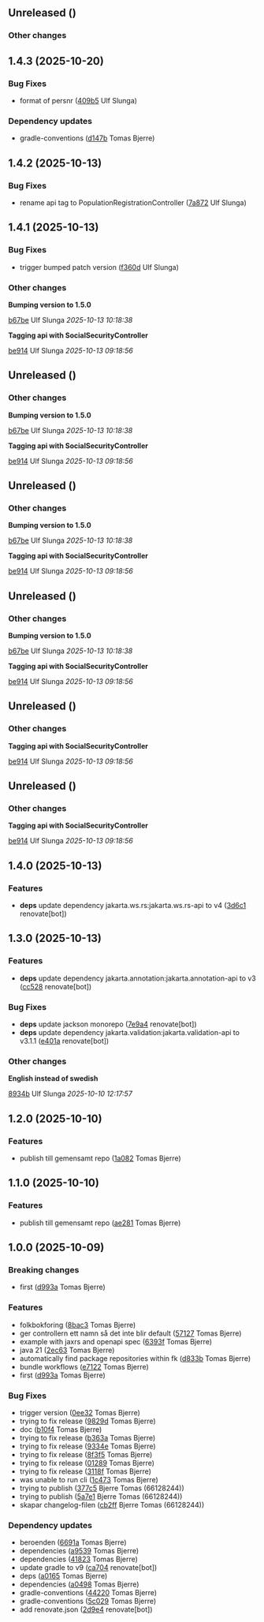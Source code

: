 ## Unreleased ()

### Other changes


## 1.4.3 (2025-10-20)

### Bug Fixes

-  format of persnr ([409b5](https://github.com/Forsakringskassan/rimfrost-folkbokforing-api/commit/409b5e307d27813) Ulf Slunga)  

### Dependency updates

- gradle-conventions ([d147b](https://github.com/Forsakringskassan/rimfrost-folkbokforing-api/commit/d147bcb8f19e13a) Tomas Bjerre)  
## 1.4.2 (2025-10-13)

### Bug Fixes

-  rename api tag to PopulationRegistrationController ([7a872](https://github.com/Forsakringskassan/rimfrost-folkbokforing-api/commit/7a872333cc9cebc) Ulf Slunga)  

## 1.4.1 (2025-10-13)

### Bug Fixes

-  trigger bumped patch version ([f360d](https://github.com/Forsakringskassan/rimfrost-folkbokforing-api/commit/f360d5f2b96b343) Ulf Slunga)  

### Other changes

**Bumping version to 1.5.0**


[b67be](https://github.com/Forsakringskassan/rimfrost-folkbokforing-api/commit/b67bec1a5fa2512) Ulf Slunga *2025-10-13 10:18:38*

**Tagging api with SocialSecurityController**


[be914](https://github.com/Forsakringskassan/rimfrost-folkbokforing-api/commit/be91491c37d0b8c) Ulf Slunga *2025-10-13 09:18:56*


## Unreleased ()

### Other changes

**Bumping version to 1.5.0**


[b67be](https://github.com/Forsakringskassan/rimfrost-folkbokforing-api/commit/b67bec1a5fa2512) Ulf Slunga *2025-10-13 10:18:38*

**Tagging api with SocialSecurityController**


[be914](https://github.com/Forsakringskassan/rimfrost-folkbokforing-api/commit/be91491c37d0b8c) Ulf Slunga *2025-10-13 09:18:56*


## Unreleased ()

### Other changes

**Bumping version to 1.5.0**


[b67be](https://github.com/Forsakringskassan/rimfrost-folkbokforing-api/commit/b67bec1a5fa2512) Ulf Slunga *2025-10-13 10:18:38*

**Tagging api with SocialSecurityController**


[be914](https://github.com/Forsakringskassan/rimfrost-folkbokforing-api/commit/be91491c37d0b8c) Ulf Slunga *2025-10-13 09:18:56*


## Unreleased ()

### Other changes

**Bumping version to 1.5.0**


[b67be](https://github.com/Forsakringskassan/rimfrost-folkbokforing-api/commit/b67bec1a5fa2512) Ulf Slunga *2025-10-13 10:18:38*

**Tagging api with SocialSecurityController**


[be914](https://github.com/Forsakringskassan/rimfrost-folkbokforing-api/commit/be91491c37d0b8c) Ulf Slunga *2025-10-13 09:18:56*


## Unreleased ()

### Other changes

**Tagging api with SocialSecurityController**


[be914](https://github.com/Forsakringskassan/rimfrost-folkbokforing-api/commit/be91491c37d0b8c) Ulf Slunga *2025-10-13 09:18:56*


## Unreleased ()

### Other changes

**Tagging api with SocialSecurityController**


[be914](https://github.com/Forsakringskassan/rimfrost-folkbokforing-api/commit/be91491c37d0b8c) Ulf Slunga *2025-10-13 09:18:56*


## 1.4.0 (2025-10-13)

### Features

-  **deps**  update dependency jakarta.ws.rs:jakarta.ws.rs-api to v4 ([3d6c1](https://github.com/Forsakringskassan/rimfrost-folkbokforing-api/commit/3d6c1b18a106325) renovate[bot])  

## 1.3.0 (2025-10-13)

### Features

-  **deps**  update dependency jakarta.annotation:jakarta.annotation-api to v3 ([cc528](https://github.com/Forsakringskassan/rimfrost-folkbokforing-api/commit/cc528a384e9e75c) renovate[bot])  

### Bug Fixes

-  **deps**  update jackson monorepo ([7e9a4](https://github.com/Forsakringskassan/rimfrost-folkbokforing-api/commit/7e9a4fadbbdff81) renovate[bot])  
-  **deps**  update dependency jakarta.validation:jakarta.validation-api to v3.1.1 ([e401a](https://github.com/Forsakringskassan/rimfrost-folkbokforing-api/commit/e401a4225872ed4) renovate[bot])  

### Other changes

**English instead of swedish**


[8934b](https://github.com/Forsakringskassan/rimfrost-folkbokforing-api/commit/8934b551b6b08e5) Ulf Slunga *2025-10-10 12:17:57*


## 1.2.0 (2025-10-10)

### Features

-  publish till gemensamt repo ([1a082](https://github.com/Forsakringskassan/rimfrost-folkbokforing-api/commit/1a082f5440534b4) Tomas Bjerre)  

## 1.1.0 (2025-10-10)

### Features

-  publish till gemensamt repo ([ae281](https://github.com/Forsakringskassan/rimfrost-folkbokforing-api/commit/ae281c5bda5ad5b) Tomas Bjerre)  

## 1.0.0 (2025-10-09)

### Breaking changes

-  first ([d993a](https://github.com/Forsakringskassan/rimfrost-folkbokforing-api/commit/d993a8fc1a23378) Tomas Bjerre)  

### Features

-  folkbokforing ([8bac3](https://github.com/Forsakringskassan/rimfrost-folkbokforing-api/commit/8bac390a24a9e72) Tomas Bjerre)  
-  ger controllern ett namn så det inte blir default ([57127](https://github.com/Forsakringskassan/rimfrost-folkbokforing-api/commit/57127914d2074da) Tomas Bjerre)  
-  example with jaxrs and openapi spec ([6393f](https://github.com/Forsakringskassan/rimfrost-folkbokforing-api/commit/6393fb126a06758) Tomas Bjerre)  
-  java 21 ([2ec63](https://github.com/Forsakringskassan/rimfrost-folkbokforing-api/commit/2ec63d34ece6c76) Tomas Bjerre)  
-  automatically find package repositories within fk ([d833b](https://github.com/Forsakringskassan/rimfrost-folkbokforing-api/commit/d833b0d3d028c3c) Tomas Bjerre)  
-  bundle workflows ([e7122](https://github.com/Forsakringskassan/rimfrost-folkbokforing-api/commit/e712282056204ac) Tomas Bjerre)  
-  first ([d993a](https://github.com/Forsakringskassan/rimfrost-folkbokforing-api/commit/d993a8fc1a23378) Tomas Bjerre)  

### Bug Fixes

-  trigger version ([0ee32](https://github.com/Forsakringskassan/rimfrost-folkbokforing-api/commit/0ee3278f02de21b) Tomas Bjerre)  
-  trying to fix release ([9829d](https://github.com/Forsakringskassan/rimfrost-folkbokforing-api/commit/9829d16fe740631) Tomas Bjerre)  
-  doc ([b10f4](https://github.com/Forsakringskassan/rimfrost-folkbokforing-api/commit/b10f43d247b91b7) Tomas Bjerre)  
-  trying to fix release ([b363a](https://github.com/Forsakringskassan/rimfrost-folkbokforing-api/commit/b363a0e1d042e90) Tomas Bjerre)  
-  trying to fix release ([9334e](https://github.com/Forsakringskassan/rimfrost-folkbokforing-api/commit/9334e122f6195da) Tomas Bjerre)  
-  trying to fix release ([8f3f5](https://github.com/Forsakringskassan/rimfrost-folkbokforing-api/commit/8f3f5c1040d4365) Tomas Bjerre)  
-  trying to fix release ([01289](https://github.com/Forsakringskassan/rimfrost-folkbokforing-api/commit/0128932d164b708) Tomas Bjerre)  
-  trying to fix release ([3118f](https://github.com/Forsakringskassan/rimfrost-folkbokforing-api/commit/3118f03f14ef8bc) Tomas Bjerre)  
-  was unable to run cli ([1c473](https://github.com/Forsakringskassan/rimfrost-folkbokforing-api/commit/1c473cbeda67eb7) Tomas Bjerre)  
-  trying to publish ([377c5](https://github.com/Forsakringskassan/rimfrost-folkbokforing-api/commit/377c581259c95ae) Bjerre Tomas (66128244))  
-  trying to publish ([5a7e1](https://github.com/Forsakringskassan/rimfrost-folkbokforing-api/commit/5a7e10dd8f28324) Bjerre Tomas (66128244))  
-  skapar changelog-filen ([cb2ff](https://github.com/Forsakringskassan/rimfrost-folkbokforing-api/commit/cb2ffacb9d9d696) Bjerre Tomas (66128244))  

### Dependency updates

- beroenden ([6691a](https://github.com/Forsakringskassan/rimfrost-folkbokforing-api/commit/6691a4b66b16641) Tomas Bjerre)  
- dependencies ([a9539](https://github.com/Forsakringskassan/rimfrost-folkbokforing-api/commit/a95399a75a76c73) Tomas Bjerre)  
- dependencies ([41823](https://github.com/Forsakringskassan/rimfrost-folkbokforing-api/commit/41823c6a3e420f6) Tomas Bjerre)  
- update gradle to v9 ([ca704](https://github.com/Forsakringskassan/rimfrost-folkbokforing-api/commit/ca70466b753fc13) renovate[bot])  
- deps ([a0165](https://github.com/Forsakringskassan/rimfrost-folkbokforing-api/commit/a0165342c2be22d) Tomas Bjerre)  
- dependencies ([a0498](https://github.com/Forsakringskassan/rimfrost-folkbokforing-api/commit/a049847450cc369) Tomas Bjerre)  
- gradle-conventions ([44220](https://github.com/Forsakringskassan/rimfrost-folkbokforing-api/commit/442208ab9e9a51b) Tomas Bjerre)  
- gradle-conventions ([5c029](https://github.com/Forsakringskassan/rimfrost-folkbokforing-api/commit/5c029c4a7f517f8) Tomas Bjerre)  
- add renovate.json ([2d9e4](https://github.com/Forsakringskassan/rimfrost-folkbokforing-api/commit/2d9e4b175ab4890) renovate[bot])  
